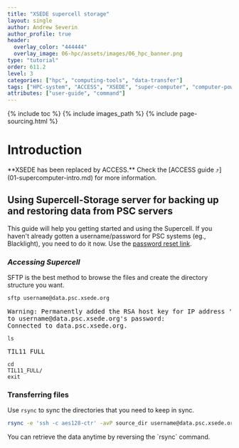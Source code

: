 ```yaml
---
title: "XSEDE supercell storage"
layout: single
author: Andrew Severin
author_profile: true
header:
  overlay_color: "444444"
  overlay_image: 06-hpc/assets/images/06_hpc_banner.png
type: "tutorial"
order: 611.2
level: 3
categories: ["hpc", "computing-tools", "data-transfer"]
tags: ["HPC-system", "ACCESS", "XSEDE", "super-computer", "computer-power", "access-supercell"]
attributes: ["user-guide", "command"]
---
```


{% include toc %}
{% include images_path %}
{% include page-sourcing.html %}


# Introduction

<div class="warning" markdown="1">
**XSEDE has been replaced by ACCESS.** Check the [ACCESS guide ⤴](01-supercomputer-intro.md) for more information.
</div>


## Using Supercell-Storage server for backing up and restoring data from PSC servers

 This guide will help you getting started and using the Supercell. If you haven't already gotten a username/password for PSC systems (eg., Blacklight), you need to do it now. Use the [password reset link](http://psc.edu/index.php/resources-for-users/allocations "password reset link").

### *Accessing Supercell*

SFTP is the best method to browse the files and create the directory structure you want.
```bash
sftp username@data.psc.xsede.org
```

<pre class="output">
Warning: Permanently added the RSA host key for IP address '128.182.112.126'
to username@data.psc.xsede.org's password:
Connected to data.psc.xsede.org.
</pre>

<code class="code-block"><span class="prompt-1 before nb" data-before="sftp> ">ls</span></code>

<pre class="output">
TIL11_FULL
</pre>

<code class="code-block"><span class="prompt-1 before nb" data-before="sftp> ">cd</span> TIL11_FULL/
<span class="prompt-1 before nb" data-before="sftp> ">exit</span>
</code>


### Transferring files

Use  `rsync` to sync the directories that you need to keep in sync.

```bash
rsync -e 'ssh -c aes128-ctr' -avP source_dir username@data.psc.xsede.org:target_dir
```

<div class="protip" markdown="1">
You can retrieve the data anytime by reversing the  `rsync` command.
</div>
